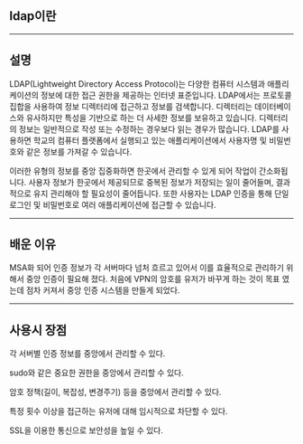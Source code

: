 ## ldap이란

----

## 설명

LDAP(Lightweight Directory Access Protocol)는 다양한 컴퓨터 시스템과 애플리케이션의 정보에 대한 접근 권한을 제공하는 인터넷 표준입니다. LDAP에서는 프로토콜 집합을 사용하여 정보 디렉터리에 접근하고 정보를 검색합니다. 디렉터리는 데이터베이스와 유사하지만 특성을 기반으로 하는 더 사세한 정보를 보유하고 있습니다. 디렉터리의 정보는 일반적으로 작성 또는 수정하는 경우보다 읽는 경우가 많습니다. LDAP를 사용하면 학교의 컴퓨터 플랫폼에서 실행되고 있는 애플리케이션에서 사용자명 및 비밀번호와 같은 정보를 가져갈 수 있습니다.

이러한 유형의 정보를 중앙 집중화하면 한곳에서 관리할 수 있게 되어 작업이 간소화됩니다. 사용자 정보가 한곳에서 제공되므로 중복된 정보가 저장되는 일이 줄어들며, 결과적으로 유지 관리해야 할 필요성이 줄어듭니다. 또한 사용자는 LDAP 인증을 통해 단일 로그인 및 비밀번호로 여러 애플리케이션에 접근할 수 있습니다.

----

## 배운 이유

MSA화 되어 인증 정보가 각 서버마다 넘처 흐르고 있어서 이를 효율적으로 관리하기 위해서 중앙 인증이 필요해 졌다. 처음에 VPN의 암호를 유저가 바꾸게 하는 것이 목표 였는데 점차 커져서 중앙 인증 시스템을 만들게 되었다.

---

## 사용시 장점

각 서버별 인증 정보를 중앙에서 관리할 수 있다.

sudo와 같은 중요한 권한을 중앙에서 관리할 수 있다.

암호 정책(길이, 복잡성, 변경주기) 등을 중앙에서 관리할 수 있다.

특정 횟수 이상을 접근하는 유저에 대해 임시적으로 차단할 수 있다.

SSL을 이용한 통신으로 보안성을 높일 수 있다.